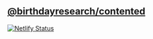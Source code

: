 ## [@birthdayresearch/contented](https://contented.dev)

[![Netlify Status](https://api.netlify.com/api/v1/badges/de626542-ae6c-4204-bb85-334ae50fbb75/deploy-status)](https://app.netlify.com/sites/contented/deploys)
